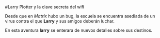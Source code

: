 #Larry Plotter y la clave secreta del wifi

Desde que en *Matrix* hubo un bug, la escuela se encuentra asediada de un virus
contra el que **Larry** y sus amigos deberán luchar.

En esta aventura **larry** se enterara de nuevos detalles sobre sus destinos.
